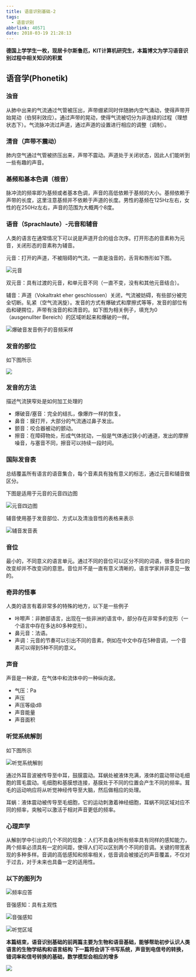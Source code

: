 ```yaml
---
title: 语音识别基础-2
tags:
  - 语音识别
abbrlink: 40571
date: 2018-03-19 21:28:13
---
```


**德国上学学生一枚，现居卡尔斯鲁厄，KIT计算机研究生，本篇博文为学习语音识别过程中相关知识的积累**

## 语音学(Phonetik)

### 浊音

从肺中出来的气流通过气管被压出，声带绷紧同时伴随肺内空气涌动，使得声带开始晃动（伯努利效应）。通过声带的晃动，使得气流被切分为非连续的过程（理想状态下）。气流脉冲流过声道，通过声道的设置进行相应的调整（调制）。

### 清音（声带不震动）

肺内空气通过气管被挤压出来，声带不震动。声道处于关闭状态，因此人们能听到一些有趣的声音。

### 基频和基本色调（根音）

脉冲流的频率即为基频或者基本色调，声音的高低依赖于基频的大小。基频依赖于声带的长度，这里注意基频并不依赖于声道的长度。男性的基频在125Hz左右，女性的在250Hz左右，声音的范围为大概两个8度。

### 语音（Sprachlaute）-元音和辅音

人类的语言在通常情况下可以说是声道开合的组合次序。打开形态的音素称为元音，关闭形态的音素称为辅音。

元音：打开的声道，不被阻碍的气流，一直是浊音的，舌背和唇形如下图。

![元音](http://7xonju.com1.z0.glb.clouddn.com/image/kurs/ASR/ASRVokale.PNG)

双元音：具有过渡的元音，和单元音不同（一直不变，没有和其他元音结合）。

辅音：声道（Vokaltrakt eher geschlossen）关闭，气流被妨碍，有些部分被完全切断。轧紧（空气流涡旋）。发音的方式有爆破式和摩擦式等等，发音的部位有齿和硬腭位，声带有浊音的和清音的。如下图为相关例子，填充为0（ausgenullter Bereich）的区域听起来和爆破的一样。

![爆破音发音例子的音频采样](http://7xonju.com1.z0.glb.clouddn.com/image/kurs/ASR/ASRkonstauf.PNG)

### 发音的部位

如下图所示

![](http://7xonju.com1.z0.glb.clouddn.com/image/kurs/ASR/ASROrt.PNG)

### 发音的方法

描述气流狭窄处是如何加工处理的

- 爆破音/塞音：完全的结扎，像爆炸一样的恢复。
- 鼻音：膜打开，大部分的气流通过鼻子发出。
- 颤音：咬合器被动的颤动。
- 擦音：在障碍物处，形成气体扰动，一般是气体通过狭小的通道，发出的摩擦噪音，与塞音不同，擦音可以持续一段时间。

### 国际发音表

总结覆盖所有语言的语音集合，每个音素具有独有意义的标志，通过元音和辅音做区分。

下图是适用于元音的元音四边图

![元音四边图](http://7xonju.com1.z0.glb.clouddn.com/image/kurs/ASR/vokalevierecke.PNG)

辅音使用基于发音部位、方式以及清浊音性的表格来表示

![辅音发音表](http://7xonju.com1.z0.glb.clouddn.com/image/kurs/ASR/ASRKonsonaten.PNG)

### 音位

最小的，不同意义的语言单元。通过不同的音位可以区分不同的词语，很多音位的改变却并不改变词的意思。音位并不是一直有意义清晰的，语言学家并非意见一致的。

### 奇异的怪事

人类的语言有着非常多的特殊的地方，以下是一些例子

- 咔嚓声：非肺部语言，出现在一些非洲的语言中，部分存在非常多的变形（一个语言中存在多达80多种变形）。
- 鼻元音：法语。
- 声调：元音的节奏可以引出不同的音素，例如在中文中存在5种音调，一个音素可以得到5种不同的意义。

### 声音

声音是一种波，在气体中和流体中的一种纵向波。
- 气压：Pa
- 声压
- 声压等级dB
- 声音能量
- 声音面积

### 听觉系统解剖

如下图所示

![听觉系统解剖](http://7xonju.com1.z0.glb.clouddn.com/image/kurs/ASR/ASRVAnotomie.PNG)

通过外耳音波被传导至中耳，鼓膜震动。耳蜗处被液体充满，液体的震动带动毛细胞的茸毛震动。毛细胞和基膜想连接，基膜处于不同的位置会产生不同的频率。茸毛的运动响应将从听觉神经传导至大脑，然后做相应的处理。

耳蜗：液体震动被传导至毛细胞，它的运动刺激着神经细胞，耳蜗不同区域对应不同的频率，突触可以激活于相对声音更低的频率。

### 心理声学

从解剖学中引出的几个不同的现象：人们不具备对所有频率具有同样的感知能力，两个频率必须具有一定的间距，使得人们可以区别两个不同的音调。关键的带宽表现的多种多样。音调的高低感知和频率相关，低音调会被接近的声音覆盖，不仅对于过去，对于未来也具备一定的适用性。

### 以下的图列为

![频率应答](http://7xonju.com1.z0.glb.clouddn.com/image/kurs/ASR/ASRFreAnto.PNG)

音强感知：具有主观性

![音强感知](http://7xonju.com1.z0.glb.clouddn.com/image/kurs/ASR/ASRLautst.PNG)

![听觉区域](http://7xonju.com1.z0.glb.clouddn.com/image/kurs/ASR/ASRHFl.PNG)

**本篇结束，语音识别基础的前两篇主要为生物和语音基础，能够帮助初步认识人类语言的生物学结构和语言结构**
**下一篇将会讲下书写系统，声音到电信号的转换，错词率和信号转换的基础，数学模型会相应的增多**

![](http://7xonju.com1.z0.glb.clouddn.com/image/logo/mainlogo.png)